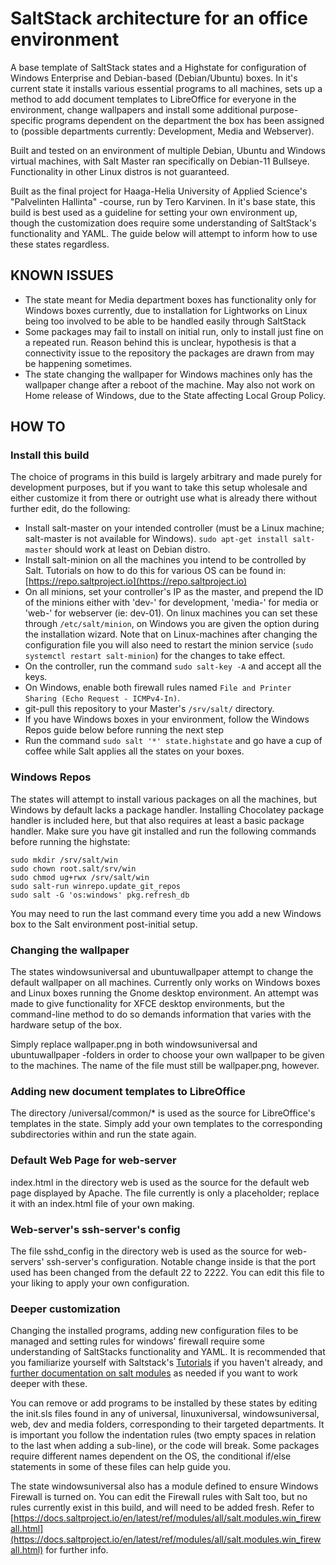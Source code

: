 # SaltStack architecture for an office environment

A base template of SaltStack states and a Highstate for configuration of Windows Enterprise and Debian-based (Debian/Ubuntu) boxes. In it's current state it installs various essential programs to all machines, sets up a method to add document templates to LibreOffice for everyone in the environment, change wallpapers and install some additional purpose-specific programs dependent on the department the box has been assigned to (possible departments currently: Development, Media and Webserver).

Built and tested on an environment of multiple Debian, Ubuntu and Windows virtual machines, with Salt Master ran specifically on Debian-11 Bullseye. Functionality in other Linux distros is not guaranteed.

Built as the final project for Haaga-Helia University of Applied Science's "Palvelinten Hallinta" -course, run by Tero Karvinen. In it's base state, this build is best used as a guideline for setting your own environment up, though the customization does require some understanding of SaltStack's functionality and YAML. The guide below will attempt to inform how to use these states regardless.

## KNOWN ISSUES
* The state meant for Media department boxes has functionality only for Windows boxes currently, due to installation for Lightworks on Linux being too involved to be able to be handled easily through SaltStack
* Some packages may fail to install on initial run, only to install just fine on a repeated run. Reason behind this is unclear, hypothesis is that a connectivity issue to the repository the packages are drawn from may be happening sometimes.
* The state changing the wallpaper for Windows machines only has the wallpaper change after a reboot of the machine. May also not work on Home release of Windows, due to the State affecting Local Group Policy.

## HOW TO
### Install this build
The choice of programs in this build is largely arbitrary and made purely for development purposes, but if you want to take this setup wholesale and either customize it from there or outright use what is already there without further edit, do the following:
* Install salt-master on your intended controller (must be a Linux machine; salt-master is not available for Windows). `sudo apt-get install salt-master` should work at least on Debian distro.
* Install salt-minion on all the machines you intend to be controlled by Salt. Tutorials on how to do this for various OS can be found in: [https://repo.saltproject.io](https://repo.saltproject.io)
* On all minions, set your controller's IP as the master, and prepend the ID of the minions either with 'dev-' for development, 'media-' for media or 'web-' for webserver (ie: dev-01). On linux machines you can set these through `/etc/salt/minion`, on Windows you are given the option during the installation wizard. Note that on Linux-machines after changing the configuration file you will also need to restart the minion service (`sudo systemctl restart salt-minion`) for the changes to take effect.
* On the controller, run the command `sudo salt-key -A` and accept all the keys.
* On Windows, enable both firewall rules named `File and Printer Sharing (Echo Request - ICMPv4-In)`.
* git-pull this repository to your Master's `/srv/salt/` directory.
* If you have Windows boxes in your environment, follow the Windows Repos guide below before running the next step
* Run the command `sudo salt '*' state.highstate` and go have a cup of coffee while Salt applies all the states on your boxes.

### Windows Repos
The states will attempt to install various packages on all the machines, but Windows by default lacks a package handler. Installing Chocolatey package handler is included here, but that also requires at least a basic package handler. Make sure you have git installed and run the following commands before running the highstate:
```
sudo mkdir /srv/salt/win
sudo chown root.salt/srv/win
sudo chmod ug+rwx /srv/salt/win
sudo salt-run winrepo.update_git_repos
sudo salt -G 'os:windows' pkg.refresh_db
```
You may need to run the last command every time you add a new Windows box to the Salt environment post-initial setup.

### Changing the wallpaper
The states windowsuniversal and ubuntuwallpaper attempt to change the default wallpaper on all machines. Currently only works on Windows boxes and Linux boxes running the Gnome desktop environment. An attempt was made to give functionality for XFCE desktop environments, but the command-line method to do so demands information that varies with the hardware setup of the box.

Simply replace wallpaper.png in both windowsuniversal and ubuntuwallpaper -folders in order to choose your own wallpaper to be given to the machines. The name of the file must still be wallpaper.png, however.

### Adding new document templates to LibreOffice
The directory /universal/common/* is used as the source for LibreOffice's templates in the state. Simply add your own templates to the corresponding subdirectories within and run the state again.

### Default Web Page for web-server
index.html in the directory web is used as the source for the default web page displayed by Apache. The file currently is only a placeholder; replace it with an index.html file of your own making.

### Web-server's ssh-server's config
The file sshd_config in the directory web is used as the source for web-servers' ssh-server's configuration. Notable change inside is that the port used has been changed from the default 22 to 2222. You can edit this file to your liking to apply your own configuration.

### Deeper customization
Changing the installed programs, adding new configuration files to be managed and setting rules for windows' firewall require some understanding of SaltStacks functionality and YAML. It is recommended that you familiarize yourself with Saltstack's [Tutorials](https://docs.saltproject.io/en/getstarted/) if you haven't already, and [further documentation on salt modules](https://docs.saltproject.io/en/latest/py-modindex.html) as needed if you want to work deeper with these.

You can remove or add programs to be installed by these states by editing the init.sls files found in any of universal, linuxuniversal, windowsuniversal, web, dev and media folders, corresponding to their targeted departments. It is important you follow the indentation rules (two empty spaces in relation to the last when adding a sub-line), or the code will break. Some packages require different names dependent on the OS, the conditional if/else statements in some of these files can help guide you.

The state windowsuniversal also has a module defined to ensure Windows Firewall is turned on. You can edit the Firewall rules with Salt too, but no rules currently exist in this build, and will need to be added fresh. Refer to [https://docs.saltproject.io/en/latest/ref/modules/all/salt.modules.win_firewall.html](https://docs.saltproject.io/en/latest/ref/modules/all/salt.modules.win_firewall.html) for further info.
